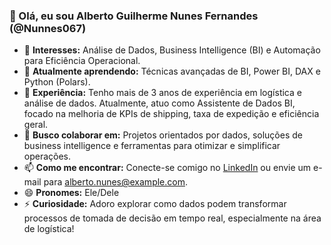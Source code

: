 ### 👋 Olá, eu sou Alberto Guilherme Nunes Fernandes (@Nunnes067)

- 👀 **Interesses:** Análise de Dados, Business Intelligence (BI) e Automação para Eficiência Operacional.
- 🌱 **Atualmente aprendendo:** Técnicas avançadas de BI, Power BI, DAX e Python (Polars).
- 💼 **Experiência:** Tenho mais de 3 anos de experiência em logística e análise de dados. Atualmente, atuo como Assistente de Dados BI, focado na melhoria de KPIs de shipping, taxa de expedição e eficiência geral.
- 💞️ **Busco colaborar em:** Projetos orientados por dados, soluções de business intelligence e ferramentas para otimizar e simplificar operações.
- 📫 **Como me encontrar:** Conecte-se comigo no [LinkedIn](https://www.linkedin.com/in/alberto-nunes/) ou envie um e-mail para alberto.nunes@example.com.
- 😄 **Pronomes:** Ele/Dele
- ⚡ **Curiosidade:** Adoro explorar como dados podem transformar processos de tomada de decisão em tempo real, especialmente na área de logística!
